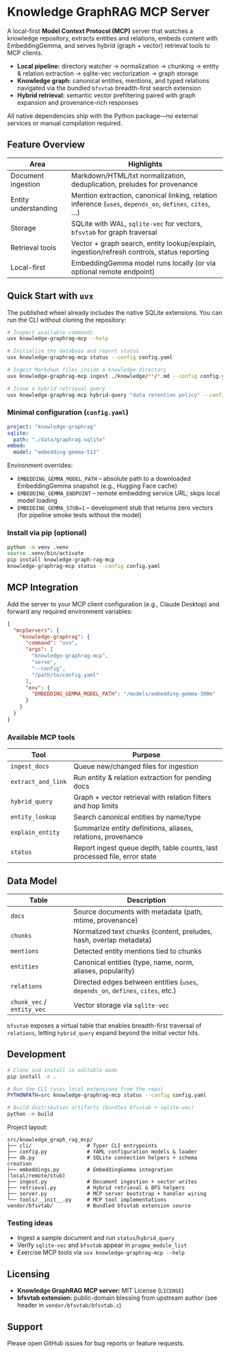 # Knowledge GraphRAG MCP Server

A local-first **Model Context Protocol (MCP)** server that watches a knowledge repository, extracts entities and relations, embeds content with EmbeddingGemma, and serves hybrid (graph + vector) retrieval tools to MCP clients.

- **Local pipeline:** directory watcher → normalization → chunking → entity & relation extraction → sqlite-vec vectorization → graph storage
- **Knowledge graph:** canonical entities, mentions, and typed relations navigated via the bundled `bfsvtab` breadth-first search extension
- **Hybrid retrieval:** semantic vector prefiltering paired with graph expansion and provenance-rich responses

All native dependencies ship with the Python package—no external services or manual compilation required.

## Feature Overview

| Area | Highlights |
| --- | --- |
| Document ingestion | Markdown/HTML/txt normalization, deduplication, preludes for provenance |
| Entity understanding | Mention extraction, canonical linking, relation inference (`uses`, `depends_on`, `defines`, `cites`, …) |
| Storage | SQLite with WAL, `sqlite-vec` for vectors, `bfsvtab` for graph traversal |
| Retrieval tools | Vector + graph search, entity lookup/explain, ingestion/refresh controls, status reporting |
| Local-first | EmbeddingGemma model runs locally (or via optional remote endpoint) |

## Quick Start with `uvx`

The published wheel already includes the native SQLite extensions. You can run the CLI without cloning the repository:

```bash
# Inspect available commands
uvx knowledge-graphrag-mcp --help

# Initialize the database and report status
uvx knowledge-graphrag-mcp status --config config.yaml

# Ingest Markdown files inside a knowledge directory
uvx knowledge-graphrag-mcp ingest ./knowledge/**/*.md --config config.yaml

# Issue a hybrid retrieval query
uvx knowledge-graphrag-mcp hybrid-query "data retention policy" --config config.yaml
```

### Minimal configuration (`config.yaml`)

```yaml
project: "knowledge-graphrag"
sqlite:
  path: "./data/graphrag.sqlite"
embed:
  model: "embedding-gemma-512"
```

Environment overrides:

- `EMBEDDING_GEMMA_MODEL_PATH` – absolute path to a downloaded EmbeddingGemma snapshot (e.g., Hugging Face cache)
- `EMBEDDING_GEMMA_ENDPOINT` – remote embedding service URL; skips local model loading
- `EMBEDDING_GEMMA_STUB=1` – development stub that returns zero vectors (for pipeline smoke tests without the model)

### Install via pip (optional)

```bash
python -m venv .venv
source .venv/bin/activate
pip install knowledge-graph-rag-mcp
knowledge-graphrag-mcp status --config config.yaml
```

## MCP Integration

Add the server to your MCP client configuration (e.g., Claude Desktop) and forward any required environment variables:

```json
{
  "mcpServers": {
    "knowledge-graphrag": {
      "command": "uvx",
      "args": [
        "knowledge-graphrag-mcp",
        "serve",
        "--config",
        "/path/to/config.yaml"
      ],
      "env": {
        "EMBEDDING_GEMMA_MODEL_PATH": "/models/embedding-gemma-300m"
      }
    }
  }
}
```

### Available MCP tools

| Tool | Purpose |
| --- | --- |
| `ingest_docs` | Queue new/changed files for ingestion |
| `extract_and_link` | Run entity & relation extraction for pending docs |
| `hybrid_query` | Graph + vector retrieval with relation filters and hop limits |
| `entity_lookup` | Search canonical entities by name/type |
| `explain_entity` | Summarize entity definitions, aliases, relations, provenance |
| `status` | Report ingest queue depth, table counts, last processed file, error state |

## Data Model

| Table | Description |
| --- | --- |
| `docs` | Source documents with metadata (path, mtime, provenance) |
| `chunks` | Normalized text chunks (content, preludes, hash, overlap metadata) |
| `mentions` | Detected entity mentions tied to chunks |
| `entities` | Canonical entities (type, name, norm, aliases, popularity) |
| `relations` | Directed edges between entities (`uses`, `depends_on`, `defines`, `cites`, etc.) |
| `chunk_vec` / `entity_vec` | Vector storage via `sqlite-vec` |

`bfsvtab` exposes a virtual table that enables breadth-first traversal of `relations`, letting `hybrid_query` expand beyond the initial vector hits.

## Development

```bash
# Clone and install in editable mode
pip install -e .

# Run the CLI (uses local extensions from the repo)
PYTHONPATH=src knowledge-graphrag-mcp status --config config.yaml

# Build distribution artifacts (bundles bfsvtab + sqlite-vec)
python -m build
```

Project layout:

```
src/knowledge_graph_rag_mcp/
├── cli/                  # Typer CLI entrypoints
├── config.py             # YAML configuration models & loader
├── db.py                 # SQLite connection helpers + schema creation
├── embeddings.py         # EmbeddingGemma integration (local/remote/stub)
├── ingest.py             # Document ingestion + vector writes
├── retrieval.py          # Hybrid retrieval & BFS helpers
├── server.py             # MCP server bootstrap + handler wiring
└── tools/__init__.py     # MCP tool implementations
vendor/bfsvtab/           # Bundled bfsvtab extension source
```

### Testing ideas

- Ingest a sample document and run `status`/`hybrid_query`
- Verify `sqlite-vec` and `bfsvtab` appear in `pragma_module_list`
- Exercise MCP tools via `uvx knowledge-graphrag-mcp --help`

## Licensing

- **Knowledge GraphRAG MCP server:** MIT License (`LICENSE`)
- **bfsvtab extension:** public-domain blessing from upstream author (see header in `vendor/bfsvtab/bfsvtab.c`)

## Support

Please open GitHub issues for bug reports or feature requests.

